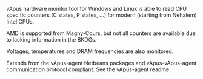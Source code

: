 vApus hardware monitor tool for Windows and Linux is able to read CPU specific counters (C states, P states, ...) for modern (starting from Nehalem) Intel CPUs.

AMD is supported from Magny-Cours, but not all counters are available due to lacking information in the BKDGs.

Voltages, temperatures and DRAM frequencies are also monitored.

Extends from the vApus-agent Netbeans packages and vApus-vApus-agent communication protocol compliant. See the vApus-agent readme.